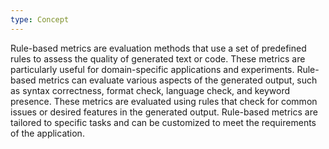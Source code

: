 ```yaml
---
type: Concept
---
```


Rule-based metrics are evaluation methods that use a set of predefined rules to assess the quality of generated text or code. These metrics are particularly useful for domain-specific applications and experiments. Rule-based metrics can evaluate various aspects of the generated output, such as syntax correctness, format check, language check, and keyword presence. These metrics are evaluated using rules that check for common issues or desired features in the generated output. Rule-based metrics are tailored to specific tasks and can be customized to meet the requirements of the application.